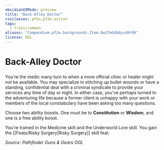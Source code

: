 ```yaml
---
obsidianUIMode: preview
title: "Back-Alley Doctor"
cssclasses: pf2e,pf2e-action
tags:
  - trait/common
aliases: "Compendium.pf2e.backgrounds.Item.0wzTmGUb8yvzMrO0"
license: OGL
---
```

# Back-Alley Doctor

### 






You're the medic many turn to when a more official clinic or healer might not be available. You may specialize in stitching up bullet wounds or have a standing, confidential deal with a criminal syndicate to provide your services any time of day or night. In either case, you've perhaps turned to the adventuring life because a former client is unhappy with your work or members of the local constabulary have been asking too many questions.

Choose two ability boosts. One must be to **Constitution** or **Wisdom**, and one is a free ability boost.

You're trained in the Medicine skill and the Underworld Lore skill. You gain the [[Feats/Risky Surgery|Risky Surgery]] skill feat.

*Source: Pathfinder Guns & Gears*
*OGL*